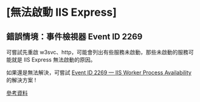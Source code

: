 # [無法啟動 IIS Express]

## 錯誤情境：事件檢視器 Event ID 2269

可嘗試先重啟 w3svc、http，可能會列出有些服務未啟動，那些未啟動的服務可能就是 IIS Express 無法啟動的原因。

如果還是無法解決，可嘗試 [Event ID 2269 — IIS Worker Process Availability](https://social.technet.microsoft.com/wiki/contents/articles/21750.event-id-2269-iis-worker-process-availability.aspx) 的解決方案 !

[參考資料](https://dotblogs.com.tw/stanley14/2016/11/16/203045)
